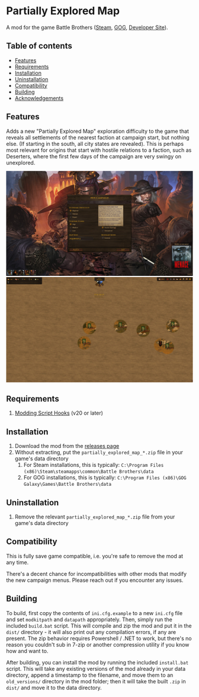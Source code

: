 # Partially Explored Map

A mod for the game Battle Brothers ([Steam](https://store.steampowered.com/app/365360/Battle_Brothers/), [GOG](https://www.gog.com/game/battle_brothers), [Developer Site](http://battlebrothersgame.com/buy-battle-brothers/)).

## Table of contents

-   [Features](#features)
-   [Requirements](#requirements)
-   [Installation](#installation)
-   [Uninstallation](#uninstallation)
-   [Compatibility](#compatibility)
-   [Building](#building)
-   [Acknowledgements](#acknowledgements)

## Features

Adds a new "Partially Explored Map" exploration difficulty to the game that reveals all settlements of the nearest faction at campaign start, but nothing else. (If starting in the south, all city states are revealed). This is perhaps most relevant for origins that start with hostile relations to a faction, such as Deserters, where the first few days of the campaign are very swingy on unexplored.

<img src="./readme_assets/ss1.jpg" width="1200">
<img src="./readme_assets/ss2.jpg" width="1200">

## Requirements

1) [Modding Script Hooks](https://www.nexusmods.com/battlebrothers/mods/42) (v20 or later)

## Installation

1) Download the mod from the [releases page](https://github.com/jcsato/partially_explored_map/releases/latest)
2) Without extracting, put the `partially_explored_map_*.zip` file in your game's data directory
    1) For Steam installations, this is typically: `C:\Program Files (x86)\Steam\steamapps\common\Battle Brothers\data`
    2) For GOG installations, this is typically: `C:\Program Files (x86)\GOG Galaxy\Games\Battle Brothers\data`

## Uninstallation

1) Remove the relevant `partially_explored_map_*.zip` file from your game's data directory

## Compatibility

This is fully save game compatible, i.e. you're safe to remove the mod at any time.

There's a decent chance for incompatibilities with other mods that modify the new campaign menus. Please reach out if you encounter any issues.

## Building

To build, first copy the contents of `ini.cfg.example` to a new `ini.cfg` file and set `modkitpath` and `datapath` appropriately. Then, simply run the included `build.bat` script. This will compile and zip the mod and put it in the `dist/` directory - it will also print out any compilation errors, if any are present. The zip behavior requires Powershell / .NET to work, but there's no reason you couldn't sub in 7-zip or another compression utility if you know how and want to.

After building, you can install the mod by running the included `install.bat` script. This will take any existing versions of the mod already in your data directory, append a timestamp to the filename, and move them to an `old_versions/` directory in the mod folder; then it will take the built `.zip` in `dist/` and move it to the data directory.
